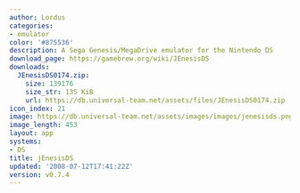 ```yaml
---
author: Lordus
categories:
- emulator
color: '#875536'
description: A Sega Genesis/MegaDrive emulator for the Nintendo DS
download_page: https://gamebrew.org/wiki/JEnesisDS
downloads:
  JEnesisDS0174.zip:
    size: 139176
    size_str: 135 KiB
    url: https://db.universal-team.net/assets/files/JEnesisDS0174.zip
icon_index: 21
image: https://db.universal-team.net/assets/images/images/jenesisds.png
image_length: 453
layout: app
systems:
- DS
title: jEnesisDS
updated: '2008-07-12T17:41:22Z'
version: v0.7.4
---
```


